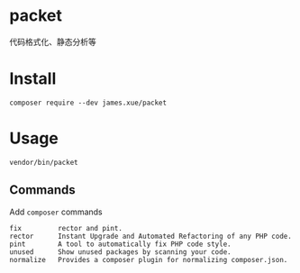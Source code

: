 # packet

代码格式化、静态分析等

# Install

```shell
composer require --dev james.xue/packet
```

# Usage

```shell
vendor/bin/packet
```

## Commands

Add `composer` commands

```shell
fix         rector and pint.
rector      Instant Upgrade and Automated Refactoring of any PHP code.
pint        A tool to automatically fix PHP code style.
unused      Show unused packages by scanning your code.
normalize   Provides a composer plugin for normalizing composer.json.
```
